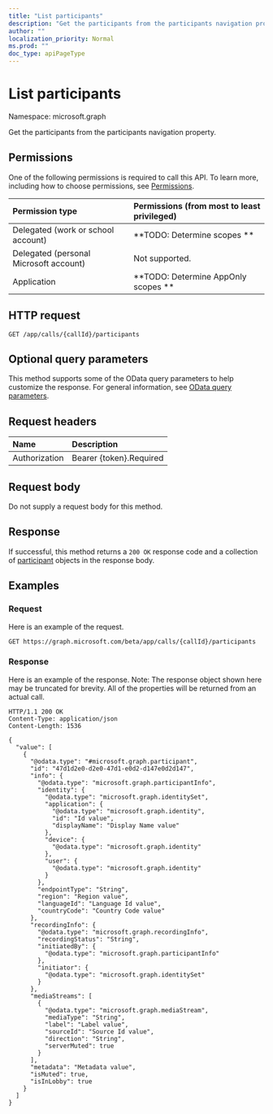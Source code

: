 ```yaml
---
title: "List participants"
description: "Get the participants from the participants navigation property."
author: ""
localization_priority: Normal
ms.prod: ""
doc_type: apiPageType
---
```


# List participants

Namespace: microsoft.graph

Get the participants from the participants navigation property.

## Permissions
One of the following permissions is required to call this API. To learn more, including how to choose permissions, see [Permissions](/concepts/permissions-reference.md).

|Permission type|Permissions (from most to least privileged)|
|:---|:---|
|Delegated (work or school account)|**TODO: Determine scopes **|
|Delegated (personal Microsoft account)|Not supported.|
|Application|**TODO: Determine AppOnly scopes **|

## HTTP request
<!-- {
  "blockType": "ignored"
}
-->
``` http
GET /app/calls/{callId}/participants
```

## Optional query parameters
This method supports some of the OData query parameters to help customize the response. For general information, see [OData query parameters](/graph/query-parameters).

## Request headers
|Name|Description|
|:---|:---|
|Authorization|Bearer {token}.Required|

## Request body
Do not supply a request body for this method.

## Response
If successful, this method returns a `200 OK` response code and a collection of [participant](../resources/participant.md) objects in the response body.

## Examples

### Request
Here is an example of the request.
<!-- {
  "blockType": "request",
  "name": "get_participant"
}
-->
``` http
GET https://graph.microsoft.com/beta/app/calls/{callId}/participants
```

### Response
Here is an example of the response. Note: The response object shown here may be truncated for brevity. All of the properties will be returned from an actual call.
<!-- {
  "blockType": "response",
  "truncated": true,
  "@odata.type": "collection(microsoft.graph.participant)"
}
-->
``` http
HTTP/1.1 200 OK
Content-Type: application/json
Content-Length: 1536

{
  "value": [
    {
      "@odata.type": "#microsoft.graph.participant",
      "id": "47d1d2e0-d2e0-47d1-e0d2-d147e0d2d147",
      "info": {
        "@odata.type": "microsoft.graph.participantInfo",
        "identity": {
          "@odata.type": "microsoft.graph.identitySet",
          "application": {
            "@odata.type": "microsoft.graph.identity",
            "id": "Id value",
            "displayName": "Display Name value"
          },
          "device": {
            "@odata.type": "microsoft.graph.identity"
          },
          "user": {
            "@odata.type": "microsoft.graph.identity"
          }
        },
        "endpointType": "String",
        "region": "Region value",
        "languageId": "Language Id value",
        "countryCode": "Country Code value"
      },
      "recordingInfo": {
        "@odata.type": "microsoft.graph.recordingInfo",
        "recordingStatus": "String",
        "initiatedBy": {
          "@odata.type": "microsoft.graph.participantInfo"
        },
        "initiator": {
          "@odata.type": "microsoft.graph.identitySet"
        }
      },
      "mediaStreams": [
        {
          "@odata.type": "microsoft.graph.mediaStream",
          "mediaType": "String",
          "label": "Label value",
          "sourceId": "Source Id value",
          "direction": "String",
          "serverMuted": true
        }
      ],
      "metadata": "Metadata value",
      "isMuted": true,
      "isInLobby": true
    }
  ]
}
```

